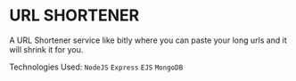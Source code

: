 # URL SHORTENER
A URL Shortener service like bitly where you can paste your long urls and it will shrink it for you. 

Technologies Used:
`NodeJS`  `Express`  `EJS`  `MongoDB`
